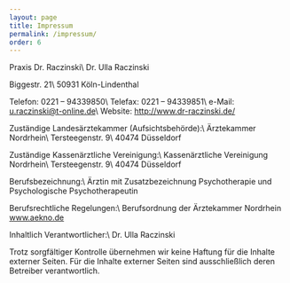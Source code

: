 ```yaml
---
layout: page
title: Impressum
permalink: /impressum/
order: 6
---
```


Praxis Dr. Raczinski\\
Dr. Ulla Raczinski

Biggestr. 21\\
50931 Köln-Lindenthal

Telefon: 0221 – 94339850\\
Telefax: 0221 – 94339851\\
e-Mail: u.raczinski@t-online.de\\
Website: http://www.dr-raczinski.de/


Zuständige Landesärztekammer (Aufsichtsbehörde):\\
Ärztekammer Nordrhein\\
Tersteegenstr. 9\\
40474 Düsseldorf

Zuständige Kassenärztliche Vereinigung:\\
Kassenärztliche Vereinigung Nordrhein\\
Tersteegenstr. 9\\
40474 Düsseldorf

Berufsbezeichnung:\\
Ärztin mit Zusatzbezeichnung Psychotherapie und Psychologische Psychotherapeutin

Berufsrechtliche Regelungen:\\
Berufsordnung der Ärztekammer Nordrhein www.aekno.de

Inhaltlich Verantwortlicher:\\
Dr. Ulla Raczinski

Trotz sorgfältiger Kontrolle übernehmen wir keine Haftung für die Inhalte externer Seiten. Für die Inhalte externer Seiten sind ausschließlich deren Betreiber verantwortlich.
